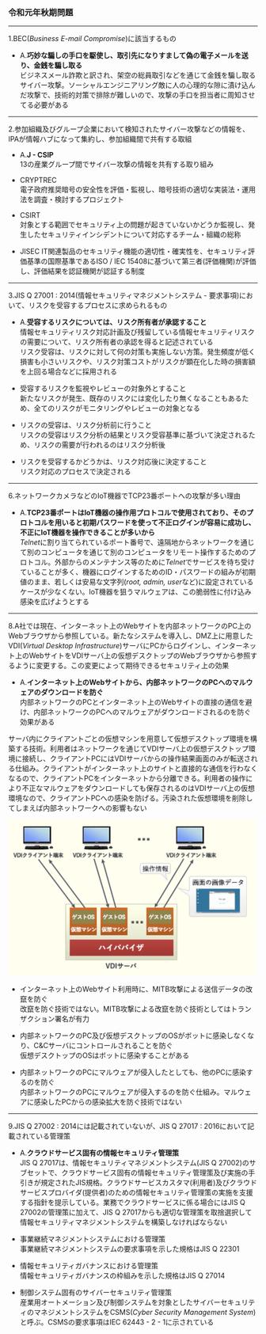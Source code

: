 ### 令和元年秋期問題

---
1.BEC(*Business E-mail Compromise*)に該当するもの

- A.**巧妙な騙しの手口を駆使し、取引先になりすまして偽の電子メールを送り、金銭を騙し取る**  
ビジネスメール詐欺と訳され、架空の総員取引などを通じて金銭を騙し取るサイバー攻撃。ソーシャルエンジニアリング敵に人の心理的な隙に漬け込んだ攻撃で、技術的対策で排除が難しいので、攻撃の手口を担当者に周知させてる必要がある

---
2.参加組織及びグループ企業において検知されたサイバー攻撃などの情報を、IPAが情報ハブになって集約し、参加組織間で共有する取組

- A.**J - CSIP**  
13の産業グループ間でサイバー攻撃の情報を共有する取り組み

- CRYPTREC  
電子政府推奨暗号の安全性を評価・監視し、暗号技術の適切な実装法・運用法を調査・検討するプロジェクト

- CSIRT  
対象とする範囲でセキュリティ上の問題が起きていないかどうか監視し、発生したセキュリティインシデントについて対応するチーム・組織の総称

- JISEC
IT関連製品のセキュリティ機能の適切性・確実性を、セキュリティ評価基準の国際基準であるISO / IEC 15408に基づいて第三者(評価機関)が評価し、評価結果を認証機関が認証する制度

---
3.JIS Q 27001 : 2014(情報セキュリティマネジメントシステム - 要求事項)において、リスクを受容するプロセスに求められるもの

- A.**受容するリスクについては、リスク所有者が承認すること**  
情報セキュリティリスク対応計画及び残留している情報セキュリティリスクの需要について、リスク所有者の承認を得ると記述されている  
リスク受容は、リスクに対して何の対策も実施しない方策。発生頻度が低く損害も小さいリスクや、リスク対策コストがリスクが顕在化した時の損害額を上回る場合などに採用される

- 受容するリスクを監視やレビューの対象外とすること  
新たなリスクが発生、既存のリスクには変化したり無くなることもあるため、全てのリスクがモニタリングやレビューの対象となる

- リスクの受容は、リスク分析前に行うこと  
リスクの受容はリスク分析の結果とリスク受容基準に基づいて決定されるため、リスクの需要が行われるのはリスク分析後

- リスクを受容するかどうかは、リスク対応後に決定すること  
リスク対応のプロセスで決定される

---
6.ネットワークカメラなどのIoT機器でTCP23番ポートへの攻撃が多い理由

- A.**TCP23番ポートはIoT機器の操作用プロトコルで使用されており、そのプロトコルを用いると初期パスワードを使って不正ログインが容易に成功し、不正にIoT機器を操作できることが多いから**  
*Telnet*に割り当てられているポート番号で、遠隔地からネットワークを通じて別のコンピュータを通じて別のコンピュータをリモート操作するためのプロトコル。外部からのメンテナンス等のために*Telnet*でサービスを待ち受けていることが多く、機器にログインするためのID・パスワードの組みが初期値のまま、若しくは安易な文字列(*root, admin, user*など)に設定されているケースが少なくない。IoT機器を狙うマルウェアは、この脆弱性に付け込み感染を広げようとする

---
8.A社では現在、インターネット上のWebサイトを内部ネットワークのPC上のWebブラウザから参照している。新たなシステムを導入し、DMZ上に用意したVDI(*Virtual Desktop Infrastructure*)サーバにPCからログインし、インターネット上のWebサイトをVDIサーバ上の仮想デスクトップのWebブラウザから参照するように変更する。この変更によって期待できるセキュリティ上の効果

- A.**インターネット上のWebサイトから、内部ネットワークのPCへのマルウェアのダウンロードを防ぐ**  
内部ネットワークのPCとインターネット上のWebサイトの直接の通信を避け、内部ネットワークのPCへのマルウェアがダウンロードされるのを防ぐ効果がある

サーバ内にクライアントごとの仮想マシンを用意して仮想デスクトップ環境を構築する技術。利用者はネットワークを通じてVDIサーバ上の仮想デスクトップ環境に接続し、クライアントPCにはVDIサーバからの操作結果画面のみが転送される仕組み。クライアントがインターネット上のサイトと直接的な通信を行わなくなるので、クライアントPCをインターネットから分離できる。利用者の操作により不正なマルウェアをダウンロードしても保存されるのはVDIサーバ上の仮想環境なので、クライアントPCへの感染を防げる。汚染された仮想環境を削除してしまえば内部ネットワークへの影響もない

<img width="500" alt="" src="./images/VDI.png">

- インターネット上のWebサイト利用時に、MITB攻撃による送信データの改竄を防ぐ  
改竄を防ぐ技術ではない。MITB攻撃による改竄を防ぐ技術としてはトランザクション署名が有力

- 内部ネットワークのPC及び仮想デスクトップのOSがボットに感染しなくなり、C&Cサーバにコントロールされることを防ぐ  
仮想デスクトップのOSはボットに感染することがある

- 内部ネットワークのPCにマルウェアが侵入したとしても、他のPCに感染するのを防ぐ  
内部ネットワークのPCにマルウェアが侵入するのを防ぐ仕組み。マルウェアに感染したPCからの感染拡大を防ぐ技術ではない

---
9.JIS Q 27002 : 2014には記載されていないが、JIS Q 27017 : 2016において記載されている管理策

- A.**クラウドサービス固有の情報セキュリティ管理策**  
JIS Q 27017は、情報セキュリティマネジメントシステム(JIS Q 27002)のサブセットで、クラウドサービス固有の情報セキュリティ管理策及び実施の手引きが規定されたJIS規格。クラウドサービスカスタマ(利用者)及びクラウドサービスプロバイダ(提供者)のための情報セキュリティ管理策の実施を支援する指針を提示している。業務でクラウドサービスに係る場合にはJIS Q 27002の管理策に加えて、JIS Q 27017からも適切な管理策を取捨選択して情報セキュリティマネジメントシステムを構築しなければならない

- 事業継続マネジメントシステムにおける管理策  
事業継続マネジメントシステムの要求事項を示した規格はJIS Q 22301

- 情報セキュリティガバナンスにおける管理策  
情報セキュリティガバナンスの枠組みを示した規格はJIS Q 27014

- 制御システム固有のサイバーセキュリティ管理策  
産業用オートメーション及び制御システムを対象としたサイバーセキュリティのマネジメントシステムをCSMS(*Cyber Security Management System*)と呼ぶ。CSMSの要求事項はIEC 62443 - 2 - 1に示されている
